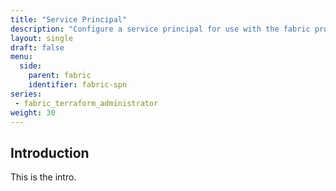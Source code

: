 ```yaml
---
title: "Service Principal"
description: "Configure a service principal for use with the fabric provider."
layout: single
draft: false
menu:
  side:
    parent: fabric
    identifier: fabric-spn
series:
 - fabric_terraform_administrator
weight: 30
---
```


## Introduction

This is the intro.
